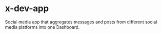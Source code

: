 # x-dev-app
Social media app that aggregates messages and posts from different social media platforms into one Dashboard.  
